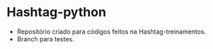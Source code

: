 # Hashtag-python

* Repositório criado para códigos feitos na Hashtag-treinamentos.
* Branch para testes.
